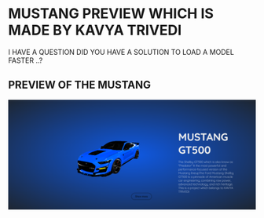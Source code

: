 # MUSTANG PREVIEW WHICH IS MADE BY KAVYA TRIVEDI
I HAVE A QUESTION DID YOU HAVE A SOLUTION TO LOAD A MODEL FASTER ..? 
<h2>PREVIEW OF THE MUSTANG </h2>
<img src="Screenshot (24).png " alt=" " >
